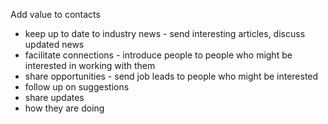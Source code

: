 Add value to contacts
* keep up to date to industry news - send interesting articles, discuss updated news
* facilitate connections - introduce people to people who might be interested in working with them
* share opportunities - send job leads to people who might be interested
* follow up on suggestions
* share updates
* how they are doing